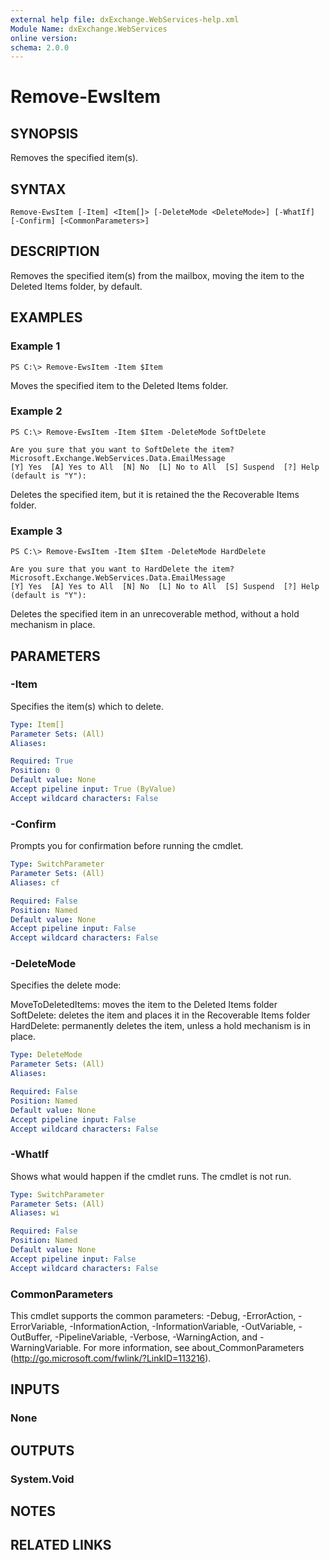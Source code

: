 ```yaml
---
external help file: dxExchange.WebServices-help.xml
Module Name: dxExchange.WebServices
online version:
schema: 2.0.0
---
```


# Remove-EwsItem

## SYNOPSIS
Removes the specified item(s).

## SYNTAX

```
Remove-EwsItem [-Item] <Item[]> [-DeleteMode <DeleteMode>] [-WhatIf] [-Confirm] [<CommonParameters>]
```

## DESCRIPTION
Removes the specified item(s) from the mailbox, moving the item to the Deleted Items folder, by default.

## EXAMPLES

### Example 1
```
PS C:\> Remove-EwsItem -Item $Item
```

Moves the specified item to the Deleted Items folder.

### Example 2
```
PS C:\> Remove-EwsItem -Item $Item -DeleteMode SoftDelete
```
```
Are you sure that you want to SoftDelete the item?
Microsoft.Exchange.WebServices.Data.EmailMessage
[Y] Yes  [A] Yes to All  [N] No  [L] No to All  [S] Suspend  [?] Help (default is "Y"):
```

Deletes the specified item, but it is retained the the Recoverable Items folder.

### Example 3
```
PS C:\> Remove-EwsItem -Item $Item -DeleteMode HardDelete
```
```
Are you sure that you want to HardDelete the item?
Microsoft.Exchange.WebServices.Data.EmailMessage
[Y] Yes  [A] Yes to All  [N] No  [L] No to All  [S] Suspend  [?] Help (default is "Y"):
```

Deletes the specified item in an unrecoverable method, without a hold mechanism in place.

## PARAMETERS

### -Item
Specifies the item(s) which to delete.

```yaml
Type: Item[]
Parameter Sets: (All)
Aliases:

Required: True
Position: 0
Default value: None
Accept pipeline input: True (ByValue)
Accept wildcard characters: False
```

### -Confirm
Prompts you for confirmation before running the cmdlet.

```yaml
Type: SwitchParameter
Parameter Sets: (All)
Aliases: cf

Required: False
Position: Named
Default value: None
Accept pipeline input: False
Accept wildcard characters: False
```

### -DeleteMode
Specifies the delete mode:

MoveToDeletedItems: moves the item to the Deleted Items folder
SoftDelete: deletes the item and places it in the Recoverable Items folder
HardDelete: permanently deletes the item, unless a hold mechanism is in place.

```yaml
Type: DeleteMode
Parameter Sets: (All)
Aliases:

Required: False
Position: Named
Default value: None
Accept pipeline input: False
Accept wildcard characters: False
```

### -WhatIf
Shows what would happen if the cmdlet runs.
The cmdlet is not run.

```yaml
Type: SwitchParameter
Parameter Sets: (All)
Aliases: wi

Required: False
Position: Named
Default value: None
Accept pipeline input: False
Accept wildcard characters: False
```

### CommonParameters
This cmdlet supports the common parameters: -Debug, -ErrorAction, -ErrorVariable, -InformationAction, -InformationVariable, -OutVariable, -OutBuffer, -PipelineVariable, -Verbose, -WarningAction, and -WarningVariable.
For more information, see about_CommonParameters (http://go.microsoft.com/fwlink/?LinkID=113216).

## INPUTS

### None

## OUTPUTS

### System.Void

## NOTES

## RELATED LINKS

